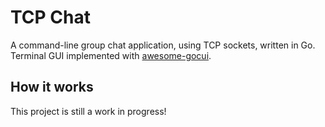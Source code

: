 # TCP Chat

A command-line group chat application, using TCP sockets, written in Go. Terminal GUI implemented with
[awesome-gocui](https://github.com/awesome-gocui/gocui).

## How it works

This project is still a work in progress!

